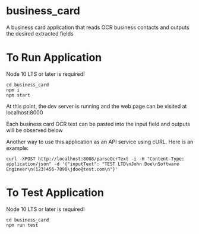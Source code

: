 # business_card
A business card application that reads OCR business contacts and outputs the desired extracted fields

# To Run Application
Node 10 LTS or later is required!
```
cd business_card
npm i
npm start
```

At this point, the dev server is running and the web page can be visited at localhost:8000

Each business card OCR text can be pasted into the input field and outputs will be observed below

Another way to use this application as an API service using cURL. Here is an example:

```
curl -XPOST http://localhost:8008/parseOcrText -i -H "Content-Type: application/json" -d '{"inputText": "TEST LTD\nJohn Doe\nSoftware Engineer\n(123)456-7890\jdoe@test.com\n"}'
```

# To Test Application
Node 10 LTS or later is required!
```
cd business_card
npm run test
```
